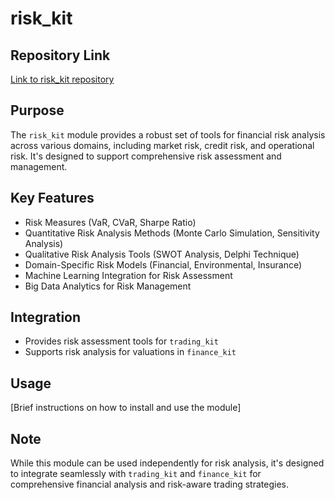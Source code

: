 # risk_kit

## Repository Link

[Link to risk_kit repository](http://github.com/mpazaryna/risk_kit)

## Purpose
The `risk_kit` module provides a robust set of tools for financial risk analysis across various domains, including market risk, credit risk, and operational risk. It's designed to support comprehensive risk assessment and management.

## Key Features
- Risk Measures (VaR, CVaR, Sharpe Ratio)
- Quantitative Risk Analysis Methods (Monte Carlo Simulation, Sensitivity Analysis)
- Qualitative Risk Analysis Tools (SWOT Analysis, Delphi Technique)
- Domain-Specific Risk Models (Financial, Environmental, Insurance)
- Machine Learning Integration for Risk Assessment
- Big Data Analytics for Risk Management

## Integration
- Provides risk assessment tools for `trading_kit`
- Supports risk analysis for valuations in `finance_kit`

## Usage
[Brief instructions on how to install and use the module]

## Note
While this module can be used independently for risk analysis, it's designed to integrate seamlessly with `trading_kit` and `finance_kit` for comprehensive financial analysis and risk-aware trading strategies.